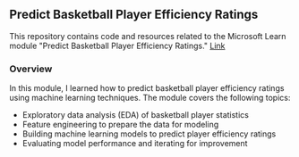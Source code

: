 ## Predict Basketball Player Efficiency Ratings
This repository contains code and resources related to the Microsoft Learn module "Predict Basketball Player Efficiency Ratings." [Link](https://learn.microsoft.com/en-us/training/modules/predict-basketball-player-efficiency-ratings/)

### Overview
In this module, I learned how to predict basketball player efficiency ratings using machine learning techniques. The module covers the following topics:

- Exploratory data analysis (EDA) of basketball player statistics
- Feature engineering to prepare the data for modeling
- Building machine learning models to predict player efficiency ratings
- Evaluating model performance and iterating for improvement
